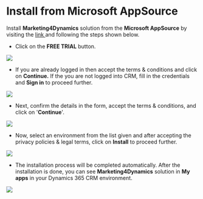 # Install from Microsoft AppSource

Install **Marketing4Dynamics** solution from the **Microsoft AppSource** by visiting the [link ](https://appsource.microsoft.com/en-gb/product/dynamics-365/inogic.mailchimp-dynamics-365-crm-integration?tab=Overview)and following the steps shown below.

* Click on the **FREE TRIAL** button.

![](<../../.gitbook/assets/M4D Appsource\_1.png>)

* If you are already logged in then accept the terms & conditions and click on **Continue.** If the you are not logged into CRM, fill in the credentials and **Sign in** to proceed further.

![](<../../.gitbook/assets/M4D Appsource\_2.png>)

* Next, confirm the details in the form, accept the terms & conditions, and click on '**Continue**'.

![](<../../.gitbook/assets/M4D Appsource\_3 (1).png>)

* Now, select an environment from the list given and after accepting the privacy policies & legal terms, click on **Install** to proceed further.

![](<../../.gitbook/assets/M4D Appsource\_4 (2).png>)

* The installation process will be completed automatically. After the installation is done, you can see **Marketing4Dynamics** solution in **My apps** in your Dynamics 365 CRM environment.

![](<../../.gitbook/assets/M4D Appsource\_5.png>)



